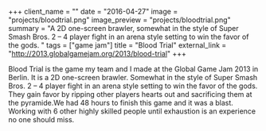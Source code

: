 +++
client_name = ""
date = "2016-04-27"
image = "projects/bloodtrial.png"
image_preview = "projects/bloodtrial.png"
summary = "A 2D one-screen brawler, somewhat in the style of Super Smash Bros. 2 – 4 player fight in an arena style setting to win the favor of the gods. "
tags = ["game jam"]
title = "Blood Trial"
external_link = "http://2013.globalgamejam.org/2013/blood-trial"
+++

Blood Trial is the game my team and I made at the Global Game Jam 2013 in Berlin. It is a 2D one-screen brawler. Somewhat in the style of Super Smash Bros. 2 – 4 player fight in an arena style setting to win the favor of the gods. They gain favor by ripping other players hearts out and sacrificing them at the pyramide.We had 48 hours to finish this game and it was a blast. Working with 6 other highly skilled people until exhaustion is an experience no one should miss.
